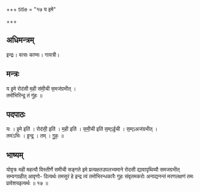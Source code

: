 +++
title = "१७ य इमे"

+++
## अधिमन्त्रम्
इन्द्रः। वत्सः काण्वः। गायत्री।

## मन्त्रः
य इ॒मे रोद॑सी म॒ही स॑मी॒ची स॒मज॑ग्रभीत् ।  
तमो॑भिरिन्द्र॒ तं गु॑हः ॥

## पदपाठः
यः । इ॒मे इति॑ । रोद॑सी॒ इति॑ । म॒ही इति॑ । स॒मी॒ची इति॑ स॒म्ऽई॒ची । स॒म्ऽअज॑ग्रभीत् ।  
तमः॑ऽभिः । इ॒न्द्र॒ । तम् । गु॒हः॒ ॥

## भाष्यम्
योवृत्रः मही महत्यौ विस्तीर्णे समीची सङ्गते इमे प्रत्यक्षतउपलभ्यमाने रोदसी द्यावापृथिव्यौ समजग्रभीत् सम्यगग्रहीत् आवृणो- दित्यर्थः तमसुरं हे इन्द्र त्वं तमोभिरन्धकारैः गुहः संवृतमकरोः अनाद्यनन्तं मरणलक्षणं तमः प्रावेशयइत्यर्थः ॥ १७ ॥